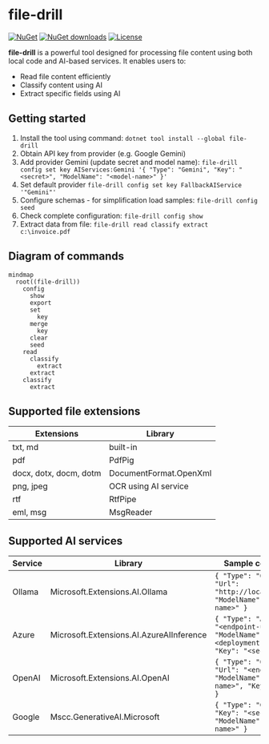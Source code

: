 # file-drill

[![NuGet](https://img.shields.io/nuget/v/file-drill.svg)](https://www.nuget.org/packages/file-drill)
[![NuGet downloads](https://img.shields.io/nuget/dt/file-drill.svg)](https://www.nuget.org/packages/file-drill)
[![License](https://img.shields.io/badge/license-MIT-green.svg)](https://github.com/danielklecha/SharpIppNext/blob/master/LICENSE.txt)

**file-drill** is a powerful tool designed for processing file content using both local code and AI-based services. It enables users to:

- Read file content efficiently
- Classify content using AI
- Extract specific fields using AI

## Getting started

1. Install the tool using command: `dotnet tool install --global file-drill`
2. Obtain API key from provider (e.g. Google Gemini)
3. Add provider Gemini (update secret and model name): `file-drill config set key AIServices:Gemini '{ "Type": "Gemini", "Key": "<secret>", "ModelName": "<model-name>" }'`
4. Set default provider `file-drill config set key FallbackAIService '"Gemini"'`
5. Configure schemas - for simplification load samples: `file-drill config seed`
6. Check complete configuration: `file-drill config show`
7. Extract data from file: `file-drill read classify extract c:\invoice.pdf`

## Diagram of commands

```mermaid
mindmap
  root((file-drill))
    config
      show
      export
      set
        key
      merge
        key
      clear
      seed
    read
      classify
        extract
      extract
    classify
      extract
```

## Supported file extensions

| Extensions | Library |
|---|---|
| txt, md | built-in |
| pdf | PdfPig |
| docx, dotx, docm, dotm | DocumentFormat.OpenXml |
| png, jpeg | OCR using AI service |
| rtf | RtfPipe |
| eml, msg | MsgReader |

## Supported AI services

| Service | Library | Sample configuration |
|---|---|---|
| Ollama | Microsoft.Extensions.AI.Ollama | `{ "Type": "Ollama", "Url": "http://localhost:11434", "ModelName": "<model-name>" }` |
| Azure | Microsoft.Extensions.AI.AzureAIInference | `{ "Type": "Azure", "Url": "<endpoint-url>", "ModelName": "<deployment-name>", "Key": "<secret>" }` |
| OpenAI | Microsoft.Extensions.AI.OpenAI | `{ "Type": "OpenAI", "Url": "<endpoint-url>", "ModelName": "<model-name>", "Key": "<secret>" }` |
| Google | Mscc.GenerativeAI.Microsoft | `{ "Type": "Gemini", "Key": "<secret>", "ModelName": "<model-name>" }` |
